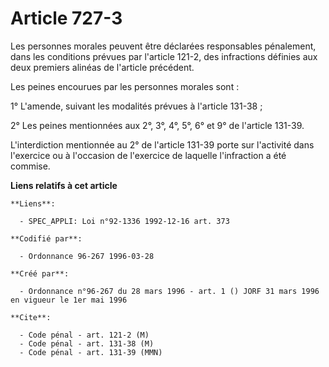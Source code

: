 # Article 727-3

Les personnes morales peuvent être déclarées responsables pénalement, dans les conditions prévues par l'article 121-2, des
infractions définies aux deux premiers alinéas de l'article précédent.

Les peines encourues par les personnes morales sont :

1° L'amende, suivant les modalités prévues à l'article 131-38 ;

2° Les peines mentionnées aux 2°, 3°, 4°, 5°, 6° et 9° de l'article 131-39.

L'interdiction mentionnée au 2° de l'article 131-39 porte sur l'activité dans l'exercice ou à l'occasion de l'exercice de
laquelle l'infraction a été commise.

**Liens relatifs à cet article**

	**Liens**:

	  - SPEC_APPLI: Loi n°92-1336 1992-12-16 art. 373

	**Codifié par**:

	  - Ordonnance 96-267 1996-03-28

	**Créé par**:

	  - Ordonnance n°96-267 du 28 mars 1996 - art. 1 () JORF 31 mars 1996 en vigueur le 1er mai 1996

	**Cite**:

	  - Code pénal - art. 121-2 (M)
	  - Code pénal - art. 131-38 (M)
	  - Code pénal - art. 131-39 (MMN)

